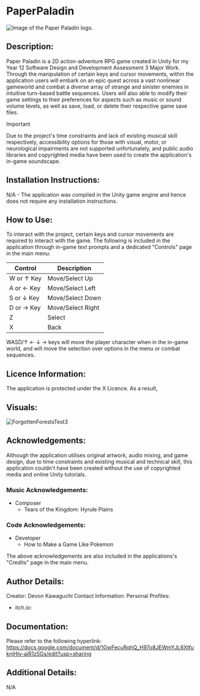 # PaperPaladin
![Image of the Paper Paladin logo.](https://github.com/DevonKawaguchi/PaperPaladin/assets/150311640/b2578251-f31d-4606-8441-32e63b760aff)

## Description:
Paper Paladin is a 2D action-adventure RPG game created in Unity for my Year 12 Software Design and Development Assessment 3 Major Work. Through the manipulation of certain keys and cursor movements, within the application users will embark on an epic quest across a vast nonlinear gameworld and combat a diverse array of strange and sinister enemies in intuitive turn-based battle sequences. Users will also able to modify their game settings to their preferences for aspects such as music or sound volume levels, as well as save, load, or delete their respective game save files. 

> [!IMPORTANT]
> Due to the project's time constraints and lack of existing musical skill respectively, accessibility options for those with visual, motor, or neurological impairments are not supported unfortunately, and public audio libraries and copyrighted media have been used to create the application's in-game soundscape.

## Installation Instructions:
N/A - The application was compiled in the Unity game engine and hence does not require any installation instructions. 

## How to Use:
To interact with the project, certain keys and cursor movements are required to interact with the game. The following is included in the application through in-game text prompts and a dedicated "Controls" page in the main menu:

| Control | Description |
| --- | --- |
| W or ↑ Key | Move/Select Up |
| A or ← Key | Move/Select Left |
| S or ↓ Key | Move/Select Down |
| D or → Key | Move/Select Right |
| Z | Select |
| X | Back |

WASD/↑ ← ↓ → keys will move the player character when in the in-game world, and will move the selection over options in the menu or combat sequences.

## Licence Information:
The application is protected under the X Licence. As a result, 

## Visuals:
![ForgottenForestsTest3](https://github.com/DevonKawaguchi/PaperPaladin/assets/150311640/1e75745f-974a-4cd9-a554-d38306f3ffba)

## Acknowledgements:
Although the application utilises original artwork, audio mixing, and game design, due to time constraints and existing musical and technical skill, this application couldn't have been created without the use of copyrighted media and online Unity tutorials.

### Music Acknowledgements:
   - Composer
     - Tears of the Kingdom: Hyrule Plains

### Code Acknowledgements:
   - Developer
     - How to Make a Game Like Pokemon

The above acknowledgements are also included in the applications's "Credits" page in the main menu.

## Author Details:
Creator: Devon Kawaguchi
Contact Information: 
Personal Profiles:
   - itch.io:

## Documentation:
Please refer to the following hyperlink: https://docs.google.com/document/d/1GwFecuRqhQ_H97o8JEWmYJL6XtfuknjHlv-aiR1z5Gs/edit?usp=sharing 

## Additional Details:

N/A

